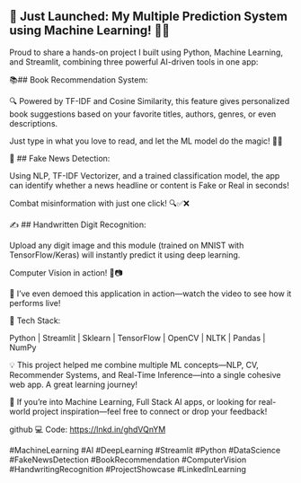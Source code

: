 ## 🚀 Just Launched: My Multiple Prediction System using Machine Learning! 🧠✨



Proud to share a hands-on project I built using Python, Machine Learning, and Streamlit, combining three powerful AI-driven tools in one app:



📚## Book Recommendation System:



 🔍 Powered by TF-IDF and Cosine Similarity, this feature gives personalized book suggestions based on your favorite titles, authors, genres, or even descriptions.

 Just type in what you love to read, and let the ML model do the magic! 📖✨



📰 ## Fake News Detection:



 Using NLP, TF-IDF Vectorizer, and a trained classification model, the app can identify whether a news headline or content is Fake or Real in seconds!

 Combat misinformation with just one click! 🔍✅❌



✍️ ## Handwritten Digit Recognition:



 Upload any digit image and this module (trained on MNIST with TensorFlow/Keras) will instantly predict it using deep learning.

 Computer Vision in action! 🔢📷

🎥 I’ve even demoed this application in action—watch the video to see how it performs live!



🔧 Tech Stack:

 Python | Streamlit | Sklearn | TensorFlow | OpenCV | NLTK | Pandas | NumPy



💡 This project helped me combine multiple ML concepts—NLP, CV, Recommender Systems, and Real-Time Inference—into a single cohesive web app. A great learning journey!



📌 If you’re into Machine Learning, Full Stack AI apps, or looking for real-world project inspiration—feel free to connect or drop your feedback!



github 💻 Code: https://lnkd.in/ghdVQnYM



#MachineLearning #AI #DeepLearning #Streamlit #Python #DataScience #FakeNewsDetection #BookRecommendation #ComputerVision #HandwritingRecognition #ProjectShowcase #LinkedInLearning
